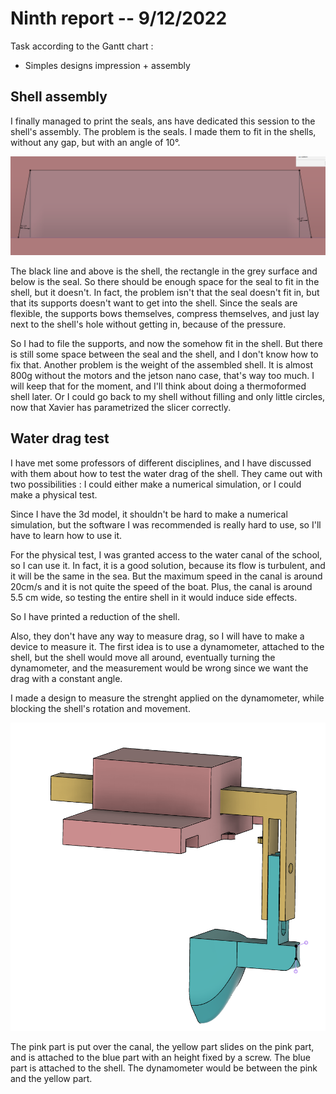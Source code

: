 # Ninth report -- 9/12/2022

Task according to the Gantt chart :

* Simples designs impression + assembly

## Shell assembly

I finally managed to print the seals, ans have dedicated this session to the shell's assembly.
The problem is the seals.
I made them to fit in the shells, without any gap, but with an angle of 10°.

![gap between seal and shell](images_and_videos_for_reports/seals_difference.png)

The black line and above is the shell, the rectangle in the grey surface and below is the seal.
So there should be enough space for the seal to fit in the shell, but it doesn't.
In fact, the problem isn't that the seal doesn't fit in, but that its supports doesn't want to get into the shell.
Since the seals are flexible, the supports bows themselves, compress themselves, and just lay next to the shell's hole without getting in, because of the pressure.

So I had to file the supports, and now the somehow fit in the shell. But there is still some space between the seal and the shell, and I don't know how to fix that.
Another problem is the weight of the assembled shell. It is almost 800g without the motors and the jetson nano case, that's way too much.
I will keep that for the moment, and I'll think about doing a thermoformed shell later.
Or I could go back to my shell without filling and only little circles, now that Xavier has parametrized the slicer correctly.

## Water drag test

I have met some professors of different disciplines, and I have discussed with them about how to test the water drag of the shell.
They came out with two possibilities : I could either make a numerical simulation, or I could make a physical test.

Since I have the 3d model, it shouldn't be hard to make a numerical simulation, but the software I was recommended is really hard to use, so I'll have to learn how to use it.

For the physical test, I was granted access to the water canal of the school, so I can use it. In fact, it is a good solution, because its flow is turbulent, and it will be the same in the sea.
But the maximum speed in the canal is around 20cm/s and it is not quite the speed of the boat.
Plus, the canal is around 5.5 cm wide, so testing the entire shell in it would induce side effects.

So I have printed a reduction of the shell.

Also, they don't have any way to measure drag, so I will have to make a device to measure it.
The first idea is to use a dynamometer, attached to the shell, but the shell would move all around, eventually turning the dynamometer, and the measurement would be wrong since we want the drag with a constant angle.

I made a design to measure the strenght applied on the dynamometer, while blocking the shell's rotation and movement.

![dynamometer](images_and_videos_for_reports/drag_test.png)

The pink part is put over the canal, the yellow part slides on the pink part, and is attached to the blue part with an height fixed by a screw. The blue part is attached to the shell. The dynamometer would be between the pink and the yellow part.
